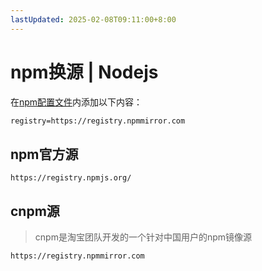 ```yaml
---
lastUpdated: 2025-02-08T09:11:00+8:00
---
```


# npm换源 | Nodejs

在[npm配置文件](/Nodejs/Npmrc)内添加以下内容：

```txt
registry=https://registry.npmmirror.com
```

## npm官方源

```https://registry.npmjs.org/```

## cnpm源

> cnpm是淘宝团队开发的一个针对中国用户的npm镜像源

```https://registry.npmmirror.com```
